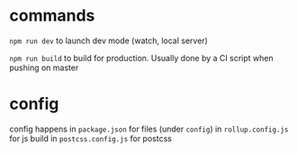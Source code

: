 # commands

`npm run dev` to launch dev mode (watch, local server)

`npm run build` to build for production. Usually done by a CI script when pushing on master


# config

config happens in `package.json` for files (under `config`)
in `rollup.config.js` for js build
in `postcss.config.js` for postcss